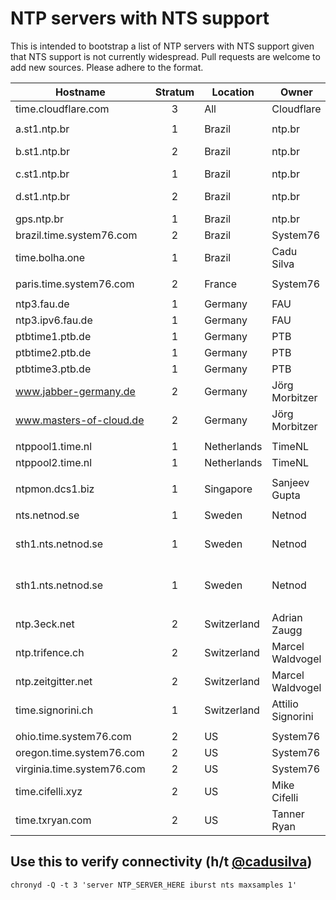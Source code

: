 # NTP servers with NTS support

This is intended to bootstrap a list of NTP servers with NTS support given that NTS support is not currently widespread. Pull requests are welcome to add new sources. Please adhere to the format.

|Hostname|Stratum|Location|Owner|Notes|
|---|:---:|---|---|---|
|time.cloudflare.com|3|All|Cloudflare|Anycast|
||
|a.st1.ntp.br|1|Brazil|ntp.br||
|b.st1.ntp.br|2|Brazil|ntp.br|Occasionally stratum 1|
|c.st1.ntp.br|1|Brazil|ntp.br||
|d.st1.ntp.br|2|Brazil|ntp.br|Occasionally stratum 1|
|gps.ntp.br|1|Brazil|ntp.br||
|brazil.time.system76.com|2|Brazil|System76||
|time.bolha.one|1|Brazil|Cadu Silva||
||
|paris.time.system76.com|2|France|System76||
||
|ntp3.fau.de|1|Germany|FAU||
|ntp3.ipv6.fau.de|1|Germany|FAU|IPv6 only|
|ptbtime1.ptb.de|1|Germany|PTB||
|ptbtime2.ptb.de|1|Germany|PTB||
|ptbtime3.ptb.de|1|Germany|PTB||
|www.jabber-germany.de|2|Germany|Jörg Morbitzer||
|www.masters-of-cloud.de|2|Germany|Jörg Morbitzer||
||
|ntppool1.time.nl|1|Netherlands|TimeNL||
|ntppool2.time.nl|1|Netherlands|TimeNL||
||
|ntpmon.dcs1.biz|1|Singapore|Sanjeev Gupta||
||
|nts.netnod.se|1|Sweden|Netnod|Anycast|
|sth1.nts.netnod.se|1|Sweden|Netnod|For users close to Stockholm|
|sth1.nts.netnod.se|1|Sweden|Netnod|For users close to Stockholm|
||
|ntp.3eck.net|2|Switzerland|Adrian Zaugg||
|ntp.trifence.ch|2|Switzerland|Marcel Waldvogel||
|ntp.zeitgitter.net|2|Switzerland|Marcel Waldvogel||
|time.signorini.ch|1|Switzerland|Attilio Signorini||
||
|ohio.time.system76.com|2|US|System76||
|oregon.time.system76.com|2|US|System76||
|virginia.time.system76.com|2|US|System76||
|time.cifelli.xyz|2|US|Mike Cifelli||
|time.txryan.com|2|US|Tanner Ryan||


## Use this to verify connectivity (h/t [@cadusilva](https://github.com/cadusilva))
`chronyd -Q -t 3 'server NTP_SERVER_HERE iburst nts maxsamples 1'`
